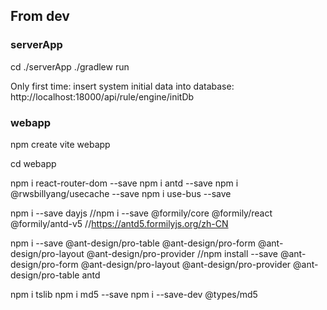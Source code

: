 



## From dev
### serverApp
cd ./serverApp
./gradlew run

Only first time: insert system initial data into database:
http://localhost:18000/api/rule/engine/initDb



### webapp

npm create vite webapp

cd webapp

npm i react-router-dom --save
npm i antd --save
npm i @rwsbillyang/usecache --save
npm i use-bus --save

npm i --save dayjs
//npm i --save @formily/core @formily/react @formily/antd-v5   //https://antd5.formilyjs.org/zh-CN

npm i --save @ant-design/pro-table  @ant-design/pro-form @ant-design/pro-layout @ant-design/pro-provider
//npm install --save  @ant-design/pro-form @ant-design/pro-layout @ant-design/pro-provider @ant-design/pro-table antd

npm i tslib
npm i md5 --save
npm i --save-dev @types/md5